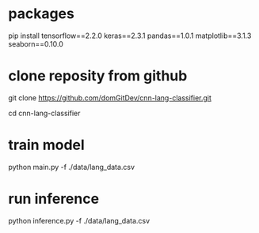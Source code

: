 
# packages

pip install tensorflow==2.2.0 keras==2.3.1 pandas==1.0.1 matplotlib==3.1.3 seaborn==0.10.0

# clone reposity from github

git clone https://github.com/domGitDev/cnn-lang-classifier.git

cd cnn-lang-classifier

# train model

python main.py -f ./data/lang_data.csv

# run inference

python inference.py -f ./data/lang_data.csv


